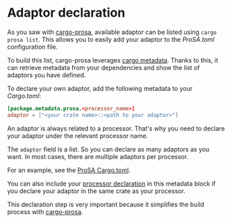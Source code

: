 # Adaptor declaration

As you saw with [cargo-prosa](ch01-01-cargo-prosa.md), available adaptor can be listed using `cargo prosa list`.
This allows you to easily add your adaptor to the _ProSA.toml_ configuration file.

To build this list, cargo-prosa leverages [cargo metadata](https://doc.rust-lang.org/cargo/reference/manifest.html#the-metadata-table).
Thanks to this, it can retrieve metadata from your dependencies and show the list of adaptors you have defined.

To declare your own adaptor, add the following metadata to your _Cargo.toml_:
```toml
[package.metadata.prosa.<processor_name>]
adaptor = ["<your crate name>::<path to your adaptor>"]
```

An adaptor is always related to a processor. That's why you need to declare your adaptor under the relevant processor name.

The `adaptor` field is a list. So you can declare as many adaptors as you want. In most cases, there are multiple adaptors per processor.

For an example, see the [ProSA Cargo.toml](https://github.com/worldline/ProSA/blob/main/prosa/Cargo.toml#L19).

You can also include your [processor declaration](ch03-02-declaration.md) in this metadata block if you declare your adaptor in the same crate as your processor.

This declaration step is very important because it simplifies the build process with [cargo-prosa](ch01-01-cargo-prosa.html#use).
